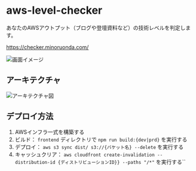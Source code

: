 # aws-level-checker

あなたのAWSアウトプット（ブログや登壇資料など）の技術レベルを判定します。

https://checker.minoruonda.com/

![画面イメージ](https://github.com/user-attachments/assets/c237f538-305c-406b-9f9f-0c0eb7f0de65)


## アーキテクチャ

![アーキテクチャ図](https://github.com/user-attachments/assets/3de3251f-d929-4ee5-b62f-5a8ae06739d9)

## デプロイ方法

1. AWSインフラ一式を構築する
2. ビルド： `frontend` ディレクトリで `npm run build:{dev|prd}` を実行する
3. デプロイ： `aws s3 sync dist/ s3://{バケット名} --delete` を実行する
4. キャッシュクリア： `aws cloudfront create-invalidation --distribution-id {ディストリビューションID}} --paths "/*"` を実行する``
